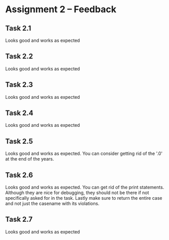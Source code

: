 # Assignment 2 – Feedback
## Task 2.1

Looks good and works as expected

## Task 2.2

Looks good and works as expected

## Task 2.3

Looks good and works as expected

## Task 2.4

Looks good and works as expected

## Task 2.5

Looks good and works as expected. You can consider getting rid of the '.0' at the end of the years.

## Task 2.6

Looks good and works as expected. You can get rid of the print statements. Although they are nice for debugging, they should not be there if not specifically asked for in the task. Lastly make sure to return the entire case and not just the casename with its violations.

## Task 2.7

Looks good and works as expected
